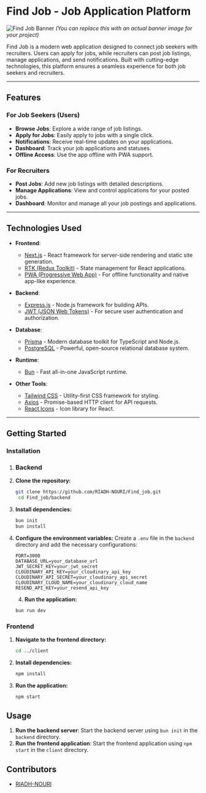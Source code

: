 # Find Job - Job Application Platform

![Find Job Banner](https://via.placeholder.com/1200x400.png?text=Find+Job+Banner) 
*(You can replace this with an actual banner image for your project)*

Find Job is a modern web application designed to connect job seekers with recruiters. Users can apply for jobs, while recruiters can post job listings, manage applications, and send notifications. Built with cutting-edge technologies, this platform ensures a seamless experience for both job seekers and recruiters.

---

## Features

### For Job Seekers (Users)
- **Browse Jobs**: Explore a wide range of job listings.
- **Apply for Jobs**: Easily apply to jobs with a single click.
- **Notifications**: Receive real-time updates on your applications.
- **Dashboard**: Track your job applications and statuses.
- **Offline Access**: Use the app offline with PWA support.

### For Recruiters
- **Post Jobs**: Add new job listings with detailed descriptions.
- **Manage Applications**: View and control applications for your posted jobs.
- **Dashboard**: Monitor and manage all your job postings and applications.
---

## Technologies Used

- **Frontend**: 
  - [Next.js](https://nextjs.org/) - React framework for server-side rendering and static site generation.
  - [RTK (Redux Toolkit)](https://redux-toolkit.js.org/) - State management for React applications.
  - [PWA (Progressive Web App)](https://web.dev/progressive-web-apps/) - For offline functionality and native app-like experience.
  
- **Backend**: 
  - [Express.js](https://expressjs.com/) - Node.js framework for building APIs.
  - [JWT (JSON Web Tokens)](https://jwt.io/) - For secure user authentication and authorization.
  
- **Database**: 
  - [Prisma](https://www.prisma.io/) - Modern database toolkit for TypeScript and Node.js.
  - [PostgreSQL](https://www.postgresql.org/) - Powerful, open-source relational database system.

- **Runtime**:
  - [Bun](https://bun.sh/) - Fast all-in-one JavaScript runtime.

- **Other Tools**:
  - [Tailwind CSS](https://tailwindcss.com/) - Utility-first CSS framework for styling.
  - [Axios](https://axios-http.com/) - Promise-based HTTP client for API requests.
  - [React Icons](https://react-icons.github.io/react-icons/) - Icon library for React.

---

## Getting Started


### Installation

1. ### Backend

1. **Clone the repository:**

   ```bash
   git clone https://github.com/RIADH-NOURI/Find_job.git
    cd Find_job/backend
   ```

2. **Install dependencies:**

   ```bash
   bun init 
   bun install
   ```

3. **Configure the environment variables:**
   Create a `.env` file in the `backend` directory and add the necessary configurations:

   ```plaintext
   PORT=3000
   DATABASE_URL=your_database_url
   JWT_SECRET_KEY=your_jwt_secret
   CLOUDINARY_API_KEY=your_cloudinary_api_key
   CLOUDINARY_API_SECRET=your_cloudinary_api_secret
   CLOUDINARY_CLOUD_NAME=your_cloudinary_cloud_name
   RESEND_API_KEY=your_resend_api_key
    ```
   4. **Run the application:**

   ```bash
   bun run dev
   ```

### Frontend

1. **Navigate to the frontend directory:**

   ```bash
   cd ../client
   ```

2. **Install dependencies:**

   ```bash
   npm install
   ```

3. **Run the application:**

   ```bash
   npm start
   ```

## Usage

1. **Run the backend server**: Start the backend server using `bun init` in the `backend` directory.
2. **Run the frontend application**: Start the frontend application using `npm start` in the `client` directory.

## Contributors

- [RIADH-NOURI](https://github.com/RIADH-NOURI)
